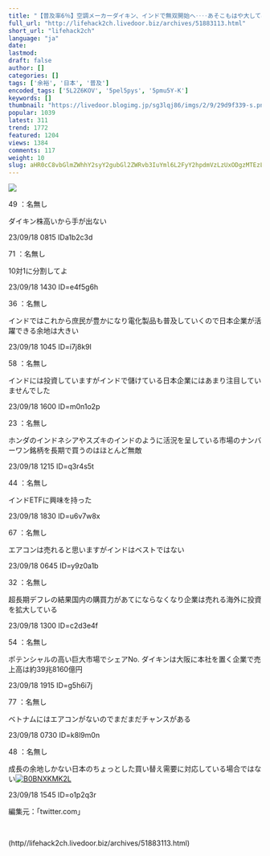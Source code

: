 ```yaml
---
title: "【普及率6％】空調メーカーダイキン、インドで無双開始へ‥‥あそこもはや大して暑くないし日本のエアコンなら余裕でしょ"
full_url: "http://lifehack2ch.livedoor.biz/archives/51883113.html"
short_url: "lifehack2ch"
language: "ja"
date: 
lastmod: 
draft: false
author: []
categories: []
tags: ['余裕', '日本', '普及']
encoded_tags: ['5L2Z6KOV', '5pel5pys', '5pmu5Y-K']
keywords: []
thumbnail: "https://livedoor.blogimg.jp/sg3lqj86/imgs/2/9/29d9f339-s.png"
popular: 1039
latest: 311
trend: 1772
featured: 1204
views: 1384
comments: 117
weight: 10
slug: aHR0cC8vbGlmZWhhY2syY2gubGl2ZWRvb3IuYml6L2FyY2hpdmVzLzUxODgzMTEzLmh0bWw=
---
```


![](https://livedoor.blogimg.jp/sg3lqj86/imgs/2/9/29d9f339-s.png)

<div> <p></p> <p class='t_name'>49 ：名無し</p> <p class='r4'>ダイキン株高いから手が出ない </p><p>23/09/18 0815 IDa1b2c3d</p> <p class='t_name'>71 ：名無し</p> <p class='r4'>10対1に分割してよ </p><p>23/09/18 1430 ID=e4f5g6h</p> <p class='t_name'>36 ：名無し</p> <p class='r4'>インドではこれから庶民が豊かになり電化製品も普及していくので日本企業が活躍できる余地は大きい </p><p>23/09/18 1045 ID=i7j8k9l</p> <p class='t_name'>58 ：名無し</p> <p class='r4'>インドには投資していますがインドで儲けている日本企業にはあまり注目していませんでした </p><p>23/09/18 1600 ID=m0n1o2p</p> <p class='t_name'>23 ：名無し</p> <p class='r4'>ホンダのインドネシアやスズキのインドのように活況を呈している市場のナンバーワン銘柄を長期で買うのはほとんど無敵 </p><p>23/09/18 1215 ID=q3r4s5t</p> <p class='t_name'>44 ：名無し</p> <p class='r4'>インドETFに興味を持った </p><p>23/09/18 1830 ID=u6v7w8x</p> <p class='t_name'>67 ：名無し</p> <p class='r4'>エアコンは売れると思いますがインドはベストではない </p><p>23/09/18 0645 ID=y9z0a1b</p> <p class='t_name'>32 ：名無し</p> <p class='r4'>超長期デフレの結果国内の購買力があてにならなくなり企業は売れる海外に投資を拡大している </p><p>23/09/18 1300 ID=c2d3e4f</p> <p class='t_name'>54 ：名無し</p> <p class='r4'>ポテンシャルの高い巨大市場でシェアNo. ダイキンは大阪に本社を置く企業で売上高は約39兆8160億円 </p><p>23/09/18 1915 ID=g5h6i7j</p> <p class='t_name'>77 ：名無し</p> <p class='r4'>ベトナムにはエアコンがないのでまだまだチャンスがある </p><p>23/09/18 0730 ID=k8l9m0n</p> <p class='t_name'>48 ：名無し</p> <p class='r2'>成長の余地しかない日本のちょっとした買い替え需要に対応している場合ではない<a href='https//www.amazon.co.jp/dp/B0BNXKMK2L/?tag=nishiky24-22' target='_blank'><img src='https//m.media-amazon.com/images/I/41vsbdi6l6L._SL500_.jpg' alt='B0BNXKMK2L' border='0'></a> </p><p>23/09/18 1545 ID=o1p2q3r</p> <p class='p_url'>編集元：「twitter.com」</p> <br clear='all'></div>

(http//lifehack2ch.livedoor.biz/archives/51883113.html)
